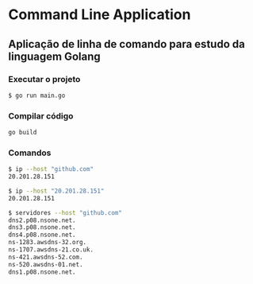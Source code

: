 # Command Line Application

## Aplicação de linha de comando para estudo da linguagem Golang

### Executar o projeto
 ```bash
 $ go run main.go
 ```
### Compilar código
```bash
go build
```
### Comandos
```bash
$ ip --host "github.com"
20.201.28.151
```

```bash
$ ip --host "20.201.28.151"
20.201.28.151
```

```bash
$ servidores --host "github.com"
dns2.p08.nsone.net.
dns3.p08.nsone.net.
dns4.p08.nsone.net.
ns-1283.awsdns-32.org.
ns-1707.awsdns-21.co.uk.
ns-421.awsdns-52.com.
ns-520.awsdns-01.net.
dns1.p08.nsone.net.
```